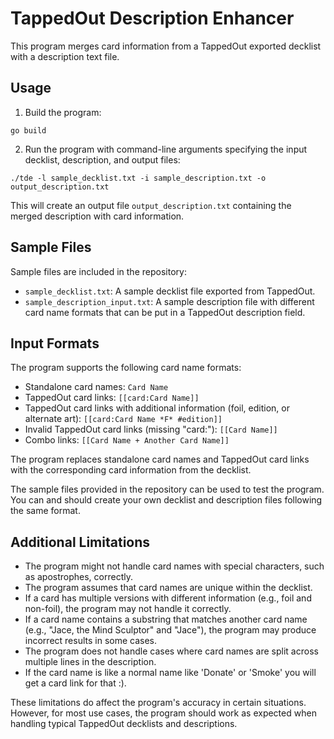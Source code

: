 # TappedOut Description Enhancer

This program merges card information from a TappedOut exported decklist with a
description text file.

## Usage

1. Build the program:
```
go build
```

2. Run the program with command-line arguments specifying the input decklist,
   description, and output files:

```
./tde -l sample_decklist.txt -i sample_description.txt -o output_description.txt
```

This will create an output file `output_description.txt` containing the merged
description with card information.

## Sample Files

Sample files are included in the repository:
- `sample_decklist.txt`: A sample decklist file exported from TappedOut.
- `sample_description_input.txt`: A sample description file with different card
  name formats that can be put in a TappedOut description field.

## Input Formats

The program supports the following card name formats:
- Standalone card names: `Card Name`
- TappedOut card links: `[[card:Card Name]]`
- TappedOut card links with additional information (foil, edition, or alternate
  art): `[[card:Card Name *F* #edition]]`
- Invalid TappedOut card links (missing "card:"): `[[Card Name]]`
- Combo links: `[[Card Name + Another Card Name]]`

The program replaces standalone card names and TappedOut card links with the
corresponding card information from the decklist.

The sample files provided in the repository can be used to test the program. You
can and should create your own decklist and description files following the same
format.


## Additional Limitations

- The program might not handle card names with special characters, such as
apostrophes, correctly. 
- The program assumes that card names are unique within the decklist. 
- If a card has multiple versions with different information (e.g., foil and
non-foil), the program may not handle it correctly. 
- If a card name contains a substring that matches another card name (e.g.,
"Jace, the Mind Sculptor" and "Jace"), the program may produce incorrect results
in some cases.
- The program does not handle cases where card names are split across multiple
 lines in the description.
- If the card name is like a normal name like 'Donate' or 'Smoke' you will get a
  card link for that :). 

These limitations do affect the program's accuracy in certain situations.
However, for most use cases, the program should work as expected when handling
typical TappedOut decklists and descriptions.

